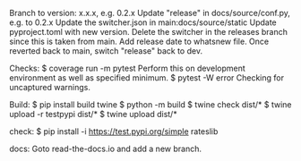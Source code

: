 
Branch to version: x.x.x, e.g. 0.2.x
Update "release" in docs/source/conf.py, e.g. to 0.2.x
Update the switcher.json in main:docs/source/static
Update pyproject.toml with new version.
Delete the switcher in the releases branch since this is taken from main.
Add release date to whatsnew file.
Once reverted back to main, switch "release" back to dev. 

Checks:
$ coverage run -m pytest
Perform this on development environment as well as specified minimum.
$ pytest -W error
Checking for uncaptured warnings.

Build:
$ pip install build twine
$ python -m build
$ twine check dist/*
$ twine upload -r testpypi dist/*
$ twine upload dist/*

check:
$ pip install -i https://test.pypi.org/simple rateslib

docs:
Goto read-the-docs.io and add a new branch.